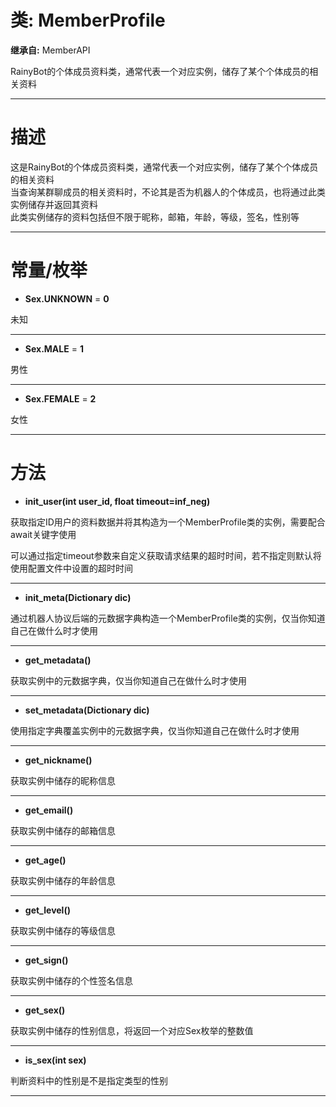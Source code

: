 # 类: MemberProfile  
  
**继承自:** MemberAPI  
  
RainyBot的个体成员资料类，通常代表一个对应实例，储存了某个个体成员的相关资料  
  
---  
  
# 描述  
  
这是RainyBot的个体成员资料类，通常代表一个对应实例，储存了某个个体成员的相关资料   
当查询某群聊成员的相关资料时，不论其是否为机器人的个体成员，也将通过此类实例储存并返回其资料   
此类实例储存的资料包括但不限于昵称，邮箱，年龄，等级，签名，性别等  
  
---  
  
# 常量/枚举  
  
- **Sex.UNKNOWN** = **0**  
  
未知  
  
---  
  
- **Sex.MALE** = **1**  
  
男性  
  
---  
  
- **Sex.FEMALE** = **2**  
  
女性  
  
---  
  
# 方法 
  
- **init_user(int user_id, float timeout=inf_neg)**  
  
获取指定ID用户的资料数据并将其构造为一个MemberProfile类的实例，需要配合await关键字使用   
  
可以通过指定timeout参数来自定义获取请求结果的超时时间，若不指定则默认将使用配置文件中设置的超时时间  
  
---  
  
- **init_meta(Dictionary dic)**  
  
通过机器人协议后端的元数据字典构造一个MemberProfile类的实例，仅当你知道自己在做什么时才使用  
  
---  
  
- **get_metadata()**  
  
获取实例中的元数据字典，仅当你知道自己在做什么时才使用  
  
---  
  
- **set_metadata(Dictionary dic)**  
  
使用指定字典覆盖实例中的元数据字典，仅当你知道自己在做什么时才使用  
  
---  
  
- **get_nickname()**  
  
获取实例中储存的昵称信息  
  
---  
  
- **get_email()**  
  
获取实例中储存的邮箱信息  
  
---  
  
- **get_age()**  
  
获取实例中储存的年龄信息  
  
---  
  
- **get_level()**  
  
获取实例中储存的等级信息  
  
---  
  
- **get_sign()**  
  
获取实例中储存的个性签名信息  
  
---  
  
- **get_sex()**  
  
获取实例中储存的性别信息，将返回一个对应Sex枚举的整数值  
  
---  
  
- **is_sex(int sex)**  
  
判断资料中的性别是不是指定类型的性别  
  
---  
  

